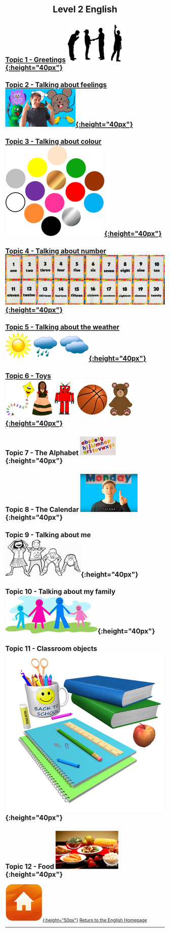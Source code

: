 <h1> 
<p align="center">
Level 2 English
</p>
</h1>


## [Topic 1 - Greetings](https://english-homework.github.io/KidooLand/Greetings_B)[![gtsym](/images/gtsym.PNG){:height="40px"}](https://english-homework.github.io/KidooLand/Greetings_B)

## [Topic 2 - Talking about feelings](https://english-homework.github.io/KidooLand/Feelings_B) [![prep](/images/hoyt.png){:height="40px"}](https://english-homework.github.io/KidooLand/Feelings_B) 

## [Topic 3 - Talking about colour](https://english-homework.github.io/KidooLand/Colours_B)[![colmix2](/images/colmix2.png){:height="40px"}](https://english-homework.github.io/KidooLand/Colours_B)

## [Topic 4 - Talking about number](https://english-homework.github.io/KidooLand/Number_B)[![numb3](/images/numb3.PNG){:height="40px"}](https://english-homework.github.io/KidooLand/Number_B)

## [Topic 5 - Talking about the weather](https://english-homework.github.io/KidooLand/Weather_B)[![wsym](/images/wsym.PNG){:height="40px"}](https://english-homework.github.io/KidooLand/Weather_B)  

## [Topic 6 - Toys](https://english-homework.github.io/KidooLand/Toys_B) [![toys](/images/toys.PNG){:height="40px"}](https://english-homework.github.io/KidooLand/Toys_B)

## Topic 7 - The Alphabet ![alph](/images/alph.png){:height="40px"} 

## Topic 8 - The Calendar ![days](/images/days.PNG){:height="40px"}

## Topic 9 - Talking about me ![hsktbw](/images/hsktbw.jpg){:height="40px"}

## Topic 10 - Talking about my family ![fam](/images/fam.jpg){:height="40px"}

## Topic 11 - Classroom objects ![classo](/images/classo.png){:height="40px"}

## Topic 12 - Food ![food](/images/food.PNG){:height="40px"}

<!--
## [Topic 7 - The Alphabet](https://english-homework.github.io/KidooLand/Alphabet_B)[![alph](/images/alph.png){:height="40px"}](https://english-homework.github.io/KidooLand/Alphabet_B) 
## [Topic 8 - The Calendar](https://english-homework.github.io/KidooLand/Calendar_B)[![days](/images/days.PNG){:height="40px"}](https://english-homework.github.io/KidooLand/Calendar_B)
## [Topic 9 - Talking about me](https://english-homework.github.io/KidooLand/Body_Parts_B)[![hsktbw](/images/hsktbw.jpg){:height="40px"}](https://english-homework.github.io/KidooLand/Body_Parts_B)
## Topic 10 - Talking about my family
## [Topic 10 - Talking about my family](https://english-homework.github.io/KidooLand/Family_B) [![fam](/images/fam.jpg){:height="40px"}](https://english-homework.github.io/KidooLand/Family_B)
## [Topic 11 - Classroom objects](https://english-homework.github.io/KidooLand/Classroom_Objects_B) [![classo](/images/classo.png){:height="40px"}](https://english-homework.github.io/KidooLand/Classroom_Objects_B)-->

<!--
[![new](/images/new.gif){:height="30px"}]()
## [Topic 13 - Classroom questions](https://english-homework.github.io/KidooLand/Classroom_Q_B) [![toilet](/images/toilet.png){:height="30px"}](https://english-homework.github.io/KidooLand/Classroom_Q_B)
## [Topic 7 - Actions](https://english-homework.github.io/KidooLand/Actions_B)[![stand](/images/stand.png){:height="40px"}](https://english-homework.github.io/KidooLand/Actions_B)
## [Topic 9 - Talking about position/location](https://english-homework.github.io/KidooLand/Prep_Place_B) [![prep](/images/prep.png){:height="40px"}](https://english-homework.github.io/KidooLand/Prep_Place_B)
## [Topic 14 - Language for playing games...]
Topic 14 - Language for playing games...  
## [Topic 13 - Shapes](https://english-homework.github.io/KidooLand/Shapes_B) [![shape](/images/shape.PNG){:height="30px"}](https://english-homework.github.io/KidooLand/Shapes_B)
## [Topic 12 - Classroom instructions](https://english-homework.github.io/KidooLand/Classroom_I_B) [![clin](/images/clin.PNG){:height="30px"}](https://english-homework.github.io/KidooLand/Classroom_I_B)-->

[![home](/images/home.png){:height="50px"}](https://english-homework.github.io/KidooLand) [Return to the English Homepage](https://english-homework.github.io/KidooLand)

***
